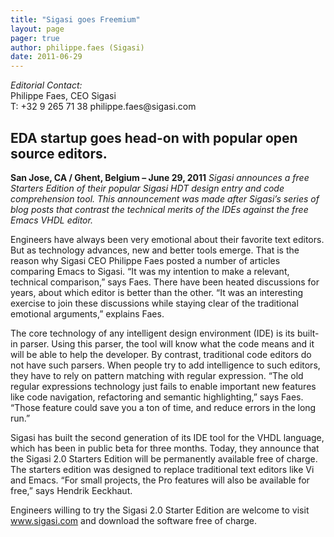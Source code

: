```yaml
---
title: "Sigasi goes Freemium"
layout: page 
pager: true
author: philippe.faes (Sigasi)
date: 2011-06-29
---
```

<div class="content">
<p><em>Editorial Contact:</em><br/>Philippe Faes, <span class="caps">CEO</span> Sigasi<br/>T: +32 9 265 71 38 philippe.faes@sigasi.com</p>	<h2><span class="caps">EDA</span> startup goes head-on with popular open source editors.</h2>	<p><strong>San Jose, CA / Ghent, Belgium &#8211; June 29, 2011</strong> <em>Sigasi announces a free Starters Edition of their popular Sigasi <span class="caps">HDT</span> design entry and code comprehension tool. This announcement was made after Sigasi&#8217;s series of blog posts that contrast the technical merits of the <span class="caps">IDE</span>s against the free Emacs <span class="caps">VHDL</span> editor.</em></p>	<p>Engineers have always been very emotional about their favorite text editors. But as technology advances, new and better tools emerge. That is the reason why Sigasi <span class="caps">CEO</span> Philippe Faes posted a number of articles comparing Emacs to Sigasi. &#8220;It was my intention to make a relevant, technical comparison,&#8221; says Faes. There have been heated discussions for years, about which editor is better than the other. &#8220;It was an interesting exercise to join these discussions while staying clear of the traditional emotional arguments,&#8221; explains Faes. </p>	<p>The core technology of any intelligent design environment (<span class="caps">IDE</span>) is its built-in parser. Using this parser, the tool will know what the code means and it will be able to help the developer. By contrast, traditional code editors do not have such parsers. When people try to add intelligence to such editors, they have to rely on pattern matching with regular expression. &#8220;The old regular expressions technology just fails to enable important new features like code navigation, refactoring and semantic highlighting,&#8221; says Faes. &#8220;Those feature could save you a ton of time, and reduce errors in the long run.&#8221;</p>	<p>Sigasi has built the second generation of its <span class="caps">IDE</span> tool for the <span class="caps">VHDL</span> language, which has been in public beta for three months. Today, they announce that the Sigasi 2.0 Starters Edition will be permanently available free of charge. The starters edition was designed to replace traditional text editors like Vi and Emacs. &#8220;For small projects, the Pro features will also be available for free,&#8221; says Hendrik Eeckhaut.</p>	<p>Engineers willing to try the Sigasi 2.0 Starter Edition are welcome to visit <a href="http://www.sigasi.com">www.sigasi.com</a> and download the software free of charge.</p>  </div>


